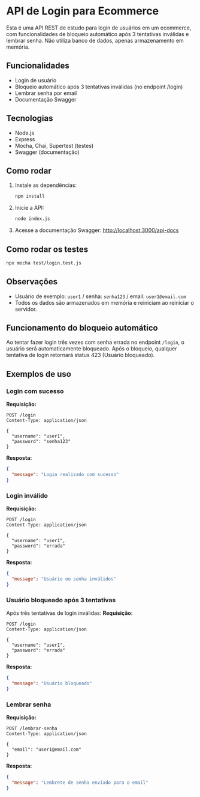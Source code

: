 # API de Login para Ecommerce

Esta é uma API REST de estudo para login de usuários em um ecommerce, com funcionalidades de bloqueio automático após 3 tentativas inválidas e lembrar senha. Não utiliza banco de dados, apenas armazenamento em memória.

## Funcionalidades

- Login de usuário
- Bloqueio automático após 3 tentativas inválidas (no endpoint /login)
- Lembrar senha por email
- Documentação Swagger

## Tecnologias

- Node.js
- Express
- Mocha, Chai, Supertest (testes)
- Swagger (documentação)

## Como rodar

1. Instale as dependências:
   ```bash
   npm install
   ```
2. Inicie a API:
   ```bash
   node index.js
   ```
3. Acesse a documentação Swagger:
   [http://localhost:3000/api-docs](http://localhost:3000/api-docs)

## Como rodar os testes

```bash
npx mocha test/login.test.js
```

## Observações

- Usuário de exemplo: `user1` / senha: `senha123` / email: `user1@email.com`
- Todos os dados são armazenados em memória e reiniciam ao reiniciar o servidor.

## Funcionamento do bloqueio automático

Ao tentar fazer login três vezes com senha errada no endpoint `/login`, o usuário será automaticamente bloqueado. Após o bloqueio, qualquer tentativa de login retornará status 423 (Usuário bloqueado).

## Exemplos de uso

### Login com sucesso

**Requisição:**

```http
POST /login
Content-Type: application/json

{
  "username": "user1",
  "password": "senha123"
}
```

**Resposta:**

```json
{
  "message": "Login realizado com sucesso"
}
```

### Login inválido

**Requisição:**

```http
POST /login
Content-Type: application/json

{
  "username": "user1",
  "password": "errada"
}
```

**Resposta:**

```json
{
  "message": "Usuário ou senha inválidos"
}
```

### Usuário bloqueado após 3 tentativas

Após três tentativas de login inválidas:
**Requisição:**

```http
POST /login
Content-Type: application/json

{
  "username": "user1",
  "password": "errada"
}
```

**Resposta:**

```json
{
  "message": "Usuário bloqueado"
}
```

### Lembrar senha

**Requisição:**

```http
POST /lembrar-senha
Content-Type: application/json

{
  "email": "user1@email.com"
}
```

**Resposta:**

```json
{
  "message": "Lembrete de senha enviado para o email"
}
```

